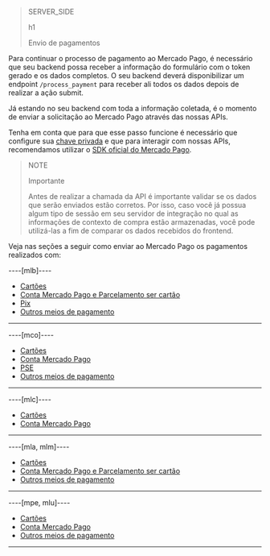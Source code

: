 > SERVER_SIDE
>
> h1
>
> Envio de pagamentos

Para continuar o processo de pagamento ao Mercado Pago, é necessário que seu backend possa receber a informação do formulário com o token gerado e os dados completos. O seu backend deverá disponibilizar um endpoint `/process_payment` para receber ali todos os dados depois de realizar a ação submit.

Já estando no seu backend com toda a informação coletada, é o momento de enviar a solicitação ao Mercado Pago através das nossas APIs.

Tenha em conta que para que esse passo funcione é necessário que configure sua [chave privada](/developers/pt/guides/additional-content/your-integrations/credentials) e que para interagir com nossas APIs, recomendamos utilizar o [SDK oficial do Mercado Pago](/developers/pt/docs/sdks-library/landing).

> NOTE
> 
> Importante
>
> Antes de realizar a chamada da API é importante validar se os dados que serão enviados estão corretos. Por isso, caso você já possua algum tipo de sessão em seu servidor de integração no qual as informações de contexto de compra estão armazenadas, você pode utilizá-las a fim de comparar os dados recebidos do frontend.

Veja nas seções a seguir como enviar ao Mercado Pago os pagamentos realizados com:

----[mlb]----
* [Cartões](/developers/pt/docs/checkout-bricks/payment-brick/payment-submission/cards)
* [Conta Mercado Pago e Parcelamento ser cartão](/developers/pt/docs/checkout-bricks/payment-brick/payment-submission/wallet-credits)
* [Pix](/developers/pt/docs/checkout-bricks/payment-brick/payment-submission/pix)
* [Outros meios de pagamento](/developers/pt/docs/checkout-bricks/payment-brick/payment-submission/other-payment-methods)

------------
----[mco]----
* [Cartões](/developers/pt/docs/checkout-bricks/payment-brick/payment-submission/cards)
* [Conta Mercado Pago](/developers/pt/docs/checkout-bricks/payment-brick/payment-submission/wallet)
* [PSE](/developers/pt/docs/checkout-bricks/payment-brick/payment-submission/pse)
* [Outros meios de pagamento](/developers/pt/docs/checkout-bricks/payment-brick/payment-submission/other-payment-methods)

------------
----[mlc]----
* [Cartões](/developers/pt/docs/checkout-bricks/payment-brick/payment-submission/cards)
* [Conta Mercado Pago](/developers/pt/docs/checkout-bricks/payment-brick/payment-submission/wallet)

------------
----[mla, mlm]----
* [Cartões](/developers/pt/docs/checkout-bricks/payment-brick/payment-submission/cards)
* [Conta Mercado Pago e Parcelamento ser cartão](/developers/pt/docs/checkout-bricks/payment-brick/payment-submission/wallet-credits)
* [Outros meios de pagamento](/developers/pt/docs/checkout-bricks/payment-brick/payment-submission/other-payment-methods)

------------
----[mpe, mlu]----
* [Cartões](/developers/pt/docs/checkout-bricks/payment-brick/payment-submission/cards)
* [Conta Mercado Pago](/developers/pt/docs/checkout-bricks/payment-brick/payment-submission/wallet)
* [Outros meios de pagamento](/developers/pt/docs/checkout-bricks/payment-brick/payment-submission/other-payment-methods)

------------